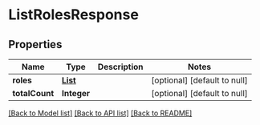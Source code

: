 # ListRolesResponse
## Properties

| Name | Type | Description | Notes |
|------------ | ------------- | ------------- | -------------|
| **roles** | [**List**](Role.md) |  | [optional] [default to null] |
| **totalCount** | **Integer** |  | [optional] [default to null] |

[[Back to Model list]](../README.md#documentation-for-models) [[Back to API list]](../README.md#documentation-for-api-endpoints) [[Back to README]](../README.md)

